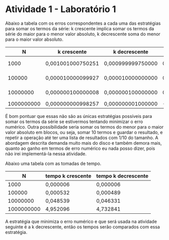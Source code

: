 # Atividade 1 - Laboratório 1

Abaixo a tabela com os erros correspondentes a cada uma das estratégias para somar os termos da série: k crescente implica somar os termos da série do maior para o menor valor absoluto, k decrescente soma do menor para o maior valor absoluto.

| N          | k crescente       | k decrescente     | cresc - decres     | vencedor      |
|------------|-------------------|-------------------|--------------------|---------------|
| 1000       | 0,001001000750251 | 0,000999999750000 |  0,000001001000251 | k decrescente |
| 100000     | 0,000010000099927 | 0,000010000000000 |  0,000000000099927 | k decrescente |
| 10000000   | 0,000000100000008 | 0,000000100000000 |  0,000000000000008 | k decrescente |
| 1000000000 | 0,000000000998257 | 0,000000001000000 | -0,000000000001743 | k crescente   |

É bom pontuar que essas não são as únicas estratégias possíveis para somar os termos da série se estivermos tentando minimizar o erro numérico. Outra possibilidade seria somar os termos do menor para o maior valor absoluto em blocos, ou seja, somar 10 termos e guardar o resultado, e repetir a operação até ter uma lista de resultados com 1/10 do tamanho. A abordagem descrita demanda muito mais do disco e também demora mais, quanto ao ganho em termos de erro numérico eu nada posso dizer, pois não irei implementá-la nessa atividade.

Abaixo uma tabela com as tomadas de tempo.

| N          | tempo k crescente | tempo k decrescente |
|------------|-------------------|---------------------|
| 1000       | 0,000006          | 0,000006            |
| 100000     | 0,000532          | 0,000489            |
| 10000000   | 0,048539          | 0,046331            |
| 1000000000 | 4,952096          | 4,732841            |

A estratégia que minimiza o erro numérico e que será usada na atividade seguinte é a k decrescente, então os tempos serão comparados com essa estratégia.